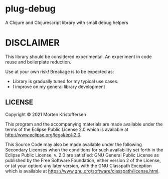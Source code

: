 # plug-debug

A Clojure and Clojurescript library with small debug helpers


# DISCLAIMER

This library should be considered experimental. An experiment in code reuse and boilerplate reduction.

Use at your own risk! Breakage is to be expected as:

- Library is gradually tuned for my typical use cases.
- I improve on my general library development


## LICENSE

Copyright © 2021 Morten Kristoffersen

This program and the accompanying materials are made available under the terms of the Eclipse Public License 2.0 which
is available at
http://www.eclipse.org/legal/epl-2.0.

This Source Code may also be made available under the following Secondary Licenses when the conditions for such
availability set forth in the Eclipse Public License, v. 2.0 are satisfied: GNU General Public License as published by
the Free Software Foundation, either version 2 of the License, or (at your option) any later version, with the GNU
Classpath Exception which is available at https://www.gnu.org/software/classpath/license.html.
